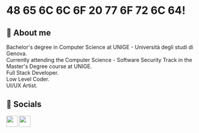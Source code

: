 # 48 65 6C 6C 6F 20 77 6F 72 6C 64!
🦕 About me
---
Bachelor's degree in Computer Science at UNIGE - Università degli studi di Genova.
<br>
Currently attending the Computer Science - Software Security Track in the Master's Degree course at UNIGE.
<br>
Full Stack Developer.
<br>
Low Level Coder.
<br>
UI/UX Artist.
<br>

🦖 Socials
---
<a href="https://mastodon.social/@itsmemjlo"><img src="https://github.com/thaMilo/thaMilo/blob/main/mastodonlogo.svg" style="width: 30px; height: 30px;"/></a>
<a href="@jmlo:matrix.org"><img src="https://github.com/thaMilo/thaMilo/blob/main/element.svg" style="width: 30px; height: 30px;"/></a>

